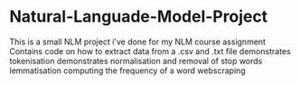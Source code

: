 # Natural-Languade-Model-Project
This is a small NLM project i've done for my NLM course assignment
Contains code on how to extract data from a .csv and .txt file
demonstrates tokenisation
demonstrates normalisation and removal of stop words
lemmatisation
computing the frequency of a word
webscraping
